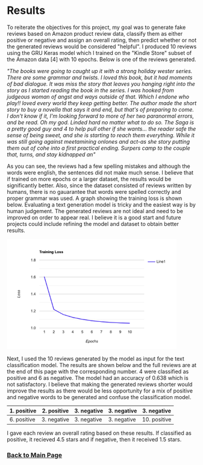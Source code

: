 # Results

To reiterate the objectives for this project, my goal was to generate fake reviews based on Amazon product review data, classify them as either positive or negative and assign an overall rating, then predict whether or not the generated reviews would be considered "helpful". I produced 10 reviews using the GRU Keras model which I trained on the "Kindle Store" subset of the Amazon data [4] with 10 epochs. Below is one of the reviews generated. 

*"The books were going to caught up it with a strong holiday wester series. There are some grammar and twists. I loved this book, but it had moments of bad dialogue. It was miss the story that leaves you hanging right into the story as I started reading the book in the series. I was hooked from judgeous woman of angst and ways outside of that. Which I endone who play!! loved every world they keep getting better. The author made the short story to buy a novella that says it and end, but that's of preparing to come. I don't know if it, I'm looking forward to more of her two paranormal errors, and be read. Oh my god.  Linded hard no matter what to do so. The Saga is a pretty good guy and 4 to help pull other if she wants... the reader safe the sense of being sweet, and she is starting to reach them everything. While it was still going against meetamining onlones and act-as she story putting them out of cohe into a first practical ending. Surpers camp to the couple that, turns, and stay kidnapped an"*

As you can see, the reviews had a few spelling mistakes and although the words were english, the sentences did not make much sense. I believe that if trained on more epochs or a larger dataset, the results would be significantly better. Also, since the dataset consisted of reviews written by humans, there is no gauarantee that words were spelled correctly and proper grammar was used. A graph showing the training loss is shown below. Evaluating a text generation model is tricky and the easiest way is by human judgement. The generated reviews are not ideal and need to be improved on order to appear real. I believe it is a good start and future projects could include refining the model and dataset to obtain better results. 

<img src="line-graph.png" width="450" height="292.5" /> 

Next, I used the 10 reviews generated by the model as input for the text classification model. The results are shown below and the full reviews are at the end of this page with the corresponding number. 4 were classified as positive and 6 as negative. The model had an accuracy of 0.638 which is not satisfactory. I believe that making the generated reviews shorter would improve the results as there would be less opportunity for a mix of positive and negative words to be generated and confuse the classification model. 

| 1. positive | 2. positive | 3. negative | 3. negative | 3. negative |
|---|---|---|---|---|
|  6. positive | 3. negative | 3. negative | 3. negative | 10. positive |

I gave each review an overall rating based on these results. If classified as positive, it recieved 4.5 stars and if negative, then it received 1.5 stars. 

### [Back to Main Page](index.md)
